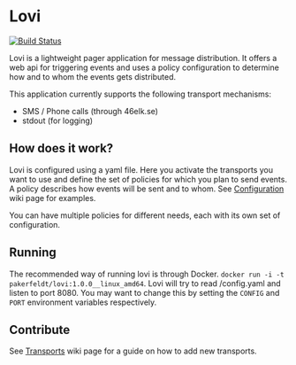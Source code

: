 # Lovi

[![Build Status](https://travis-ci.org/pakerfeldt/lovi.svg?branch=master)](https://travis-ci.org/pakerfeldt/lovi)

Lovi is a lightweight pager application for message distribution. It offers a web api for triggering events and uses a policy configuration to determine how and to whom the events gets distributed.

This application currently supports the following transport mechanisms:

- SMS / Phone calls (through 46elk.se)
- stdout (for logging)

## How does it work?

Lovi is configured using a yaml file. Here you activate the transports you want to use and define the set of policies for which you plan to send events. A policy describes how events will be sent and to whom. See [Configuration](https://github.com/pakerfeldt/lovi/wiki/Configuration) wiki page for examples.

You can have multiple policies for different needs, each with its own set of configuration.

## Running

The recommended way of running lovi is through Docker.
`docker run -i -t pakerfeldt/lovi:1.0.0__linux_amd64`.
Lovi will try to read /config.yaml and listen to port 8080. You may want to change this by setting the `CONFIG` and `PORT` environment variables respectively.

## Contribute

See [Transports](https://github.com/pakerfeldt/lovi/wiki/Transports) wiki page for a guide on how to add new transports.
